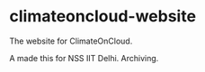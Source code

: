 # climateoncloud-website
The website for ClimateOnCloud.


A made this for NSS IIT Delhi. Archiving.
